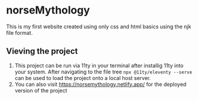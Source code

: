 # norseMythology
This is my first website created using only css and html basics using the njk file format. 

## Vieving the project
 1. This project can be run via 11ty in your terminal after installig 11ty into your system. After navigating to the file tree
    `` npx @11ty/eleventy --serve ``
  can be used to load the project onto a local host server.
 4. You can also visit https://norsemythology.netlify.app/ for the deployed version of the project
